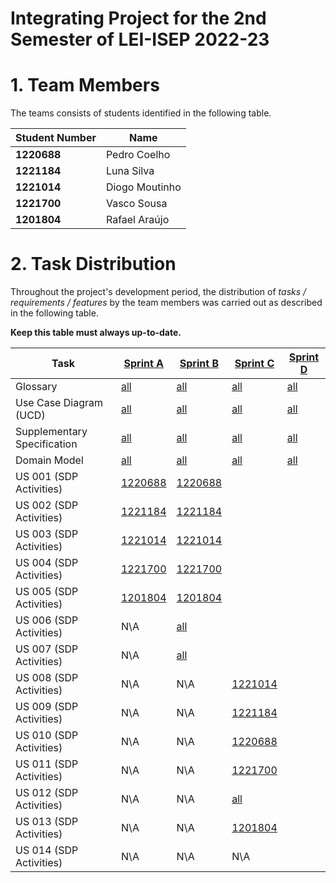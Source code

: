 # Integrating Project for the 2nd Semester of LEI-ISEP 2022-23

# 1. Team Members

The teams consists of students identified in the following table.

| Student Number | Name           |
|----------------|----------------|
| **1220688**    | Pedro Coelho   |
| **1221184**    | Luna Silva     |
| **1221014**    | Diogo Moutinho |
| **1221700**    | Vasco Sousa    |
| **1201804**    | Rafael Araújo  |

# 2. Task Distribution ###

Throughout the project's development period, the distribution of _tasks / requirements / features_ by the team members
was carried out as described in the following table.

**Keep this table must always up-to-date.**

| Task                        | [Sprint A](sprintA/Readme.md)                                                              | [Sprint B](sprintB/Readme.md)                                                              | [Sprint C](sprintC/Readme.md)                                                              | [Sprint D](sprintD/Readme.md)                                                              |
|-----------------------------|--------------------------------------------------------------------------------------------|--------------------------------------------------------------------------------------------|--------------------------------------------------------------------------------------------|--------------------------------------------------------------------------------------------|
| Glossary                    | [all](sprintA/global-artifacts/01.requirements-engineering/glossary.md)                    | [all](sprintB/global-artifacts/01.requirements-engineering/glossary.md)                    | [all](sprintC/global-artifacts/01.requirements-engineering/glossary.md)                    | [all](sprintD/global-artifacts/01.requirements-engineering/glossary.md)                    |
| Use Case Diagram (UCD)      | [all](sprintA/global-artifacts/01.requirements-engineering/use-case-diagram.md)            | [all](sprintB/global-artifacts/01.requirements-engineering/use-case-diagram.md)            | [all](sprintC/global-artifacts/01.requirements-engineering/use-case-diagram.md)            | [all](sprintD/global-artifacts/01.requirements-engineering/use-case-diagram.md)            |
| Supplementary Specification | [all](sprintA/global-artifacts/01.requirements-engineering/supplementary-specification.md) | [all](sprintB/global-artifacts/01.requirements-engineering/supplementary-specification.md) | [all](sprintC/global-artifacts/01.requirements-engineering/supplementary-specification.md) | [all](sprintD/global-artifacts/01.requirements-engineering/supplementary-specification.md) |
| Domain Model                | [all](sprintA/global-artifacts/02.analysis/Readme.md)                                      | [all](sprintB/global-artifacts/02.analysis/Readme.md)                                      | [all](sprintC/global-artifacts/02.analysis/Readme.md)                                      | [all](sprintD/global-artifacts/02.analysis/Readme.md)                                      |
| US 001 (SDP Activities)     | [1220688](sprintA/US01/Readme.md)                                                          | [1220688](sprintB/US01/Readme.md)                                                          |                                                                                            |                                                                                            |
| US 002 (SDP Activities)     | [1221184](sprintA/US02/Readme.md)                                                          | [1221184](sprintB/US02/Readme.md)                                                          |                                                                                            |                                                                                            |
| US 003 (SDP Activities)     | [1221014](sprintA/US03/Readme.md)                                                          | [1221014](sprintB/US03/Readme.md)                                                          |                                                                                            |                                                                                            |
| US 004 (SDP Activities)     | [1221700](sprintA/US04/Readme.md)                                                          | [1221700](sprintB/US04/Readme.md)                                                          |                                                                                            |                                                                                            |
| US 005 (SDP Activities)     | [1201804](sprintA/US05/Readme.md)                                                          | [1201804](sprintB/US05/Readme.md)                                                          |                                                                                            |                                                                                            |
| US 006 (SDP Activities)     | N\A                                                                                        | [all](sprintB/US06/Readme.md)                                                              |                                                                                            |                                                                                            |
| US 007 (SDP Activities)     | N\A                                                                                        | [all](sprintB/US07/Readme.md)                                                              |                                                                                            |                                                                                            |
| US 008 (SDP Activities)     | N\A                                                                                        | N\A                                                                                        | [1221014](sprintC/US08/Readme.md)                                                          |                                                                                            |
| US 009 (SDP Activities)     | N\A                                                                                        | N\A                                                                                        | [1221184](sprintC/US09/Readme.md)                                                          |                                                                                            |
| US 010 (SDP Activities)     | N\A                                                                                        | N\A                                                                                        | [1220688](sprintC/US10/Readme.md)                                                          |                                                                                            |
| US 011 (SDP Activities)     | N\A                                                                                        | N\A                                                                                        | [1221700](sprintC/US11/Readme.md)                                                          |                                                                                            |
| US 012 (SDP Activities)     | N\A                                                                                        | N\A                                                                                        | [all](sprintC/US12/Readme.md)                                                              |                                                                                            |
| US 013 (SDP Activities)     | N\A                                                                                        | N\A                                                                                        | [1201804](sprintC/US13/Readme.md)                                                          |                                                                                            |
| US 014 (SDP Activities)     | N\A                                                                                        | N\A                                                                                        | N\A                                                                                        |                                                                                            |


